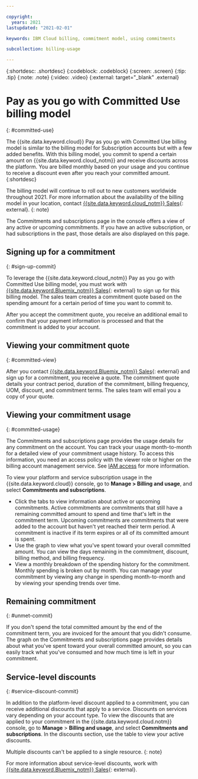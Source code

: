 ```yaml
---

copyright:
  years: 2021
lastupdated: "2021-02-01"

keywords: IBM Cloud billing, commitment model, using commitments 

subcollection: billing-usage

---
```


{:shortdesc: .shortdesc}
{:codeblock: .codeblock}
{:screen: .screen}
{:tip: .tip}
{:note: .note}
{:video: .video}
{:external: target="_blank" .external}

# Pay as you go with Committed Use billing model 
{: #committed-use}

The {{site.data.keyword.cloud}} Pay as you go with Committed Use billing model is similar to the billing model for Subscription accounts but with a few added benefits. With this billing model, you commit to spend a certain amount on {{site.data.keyword.cloud_notm}} and receive discounts across the platform. You are billed monthly based on your usage and you continue to receive a discount even after you reach your committed amount. 
{:shortdesc}

The billing model will continue to roll out to new customers worldwide throughout 2021. For more information about the availability of the billing model in your location, contact [{{site.data.keyword.cloud_notm}} Sales](https://cloud.ibm.com/catalog?contactmodule){: external}. 
{: note}

The Commitments and subscriptions page in the console offers a view of any active or upcoming commitments. If you have an active subscription, or had subscriptions in the past, those details are also displayed on this page.

## Signing up for a commitment 
{: #sign-up-commit}

To leverage the {{site.data.keyword.cloud_notm}} Pay as you go with Committed Use billing model, you must work with [{{site.data.keyword.Bluemix_notm}} Sales](https://cloud.ibm.com/catalog?contactmodule){: external} to sign up for this billing model. The sales team creates a commitment quote based on the spending amount for a certain period of time you want to commit to. 

After you accept the commitment quote, you receive an additional email to confirm that your payment information is processed and that the commitment is added to your account. 

## Viewing your commitment quote 
{: #committed-view}

After you contact [{{site.data.keyword.Bluemix_notm}} Sales](https://cloud.ibm.com/catalog?contactmodule){: external} and sign up for a commitment, you receive a quote. The commitment quote details your contract period, duration of the commitment, billing frequency, UOM, discount, and commitment terms. The sales team will email you a copy of your quote.

## Viewing your commitment usage 
{: #committed-usage}

The Commitments and subscriptions page provides the usage details for any commitment on the account. You can track your usage month-to-month for a detailed view of your commitment usage history. To access this information, you need an access policy with the viewer role or higher on the billing account management service. See [IAM access](/docs/account?topic=account-userroles) for more information.

To view your platform and service subscription usage in the {{site.data.keyword.cloud}} console, go to **Manage > Billing and usage**, and select **Commitments and subscriptions**.

* Click the tabs to view information about active or upcoming commitments. Active commitments are commitments that still have a remaining committed amount to spend and time that's left in the commitment term. Upcoming commitments are commitments that were added to the account but haven't yet reached their term period. A commitment is inactive if its term expires or all of its committed amount is spent.
* Use the graph to view what you've spent toward your overall committed amount. You can view the days remaining in the commitment, discount, billing method, and billing frequency.
* View a monthly breakdown of the spending history for the commitment. Monthly spending is broken out by month. You can manage your commitment by viewing any change in spending month-to-month and by viewing your spending trends over time.

## Remaining commitment 
{: #unmet-commit}

If you don't spend the total committed amount by the end of the commitment term, you are invoiced for the amount that you didn't consume. The graph on the Commitments and subscriptions page provides details about what you've spent toward your overall committed amount, so you can easily track what you've consumed and how much time is left in your commitment.

## Service-level discounts
{: #service-discount-commit}

In addition to the platform-level discount applied to a commitment, you can receive additional discounts that apply to a service. Discounts on services vary depending on your account type. To view the discounts that are applied to your commitment in the {{site.data.keyword.cloud.notm}} console, go to **Manage** > **Billing and usage**, and select **Commitments and subscriptions**. In the discounts section, use the table to view your active discounts. 
 
Multiple discounts can't be applied to a single resource.
{: note}

For more information about service-level discounts, work with [{{site.data.keyword.Bluemix_notm}} Sales](https://cloud.ibm.com/catalog?contactmodule){: external}. 